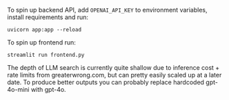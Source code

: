 To spin up backend API, add `OPENAI_API_KEY` to environment variables, install requirements and run:

`
uvicorn app:app --reload
`

To spin up frontend run:

`
streamlit run frontend.py
`

The depth of LLM search is currently quite shallow due to inference cost + rate limits from greaterwrong.com, but can pretty easily scaled up at a later date. To produce better outputs you can probably replace hardcoded gpt-4o-mini with gpt-4o.
